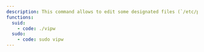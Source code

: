```yaml
---
description: This command allows to edit some designated files (`/etc/passwd`, `/etc/group`, `/etc/shadow` and `/etc/gshadow`) safely by spawning the default editor (falling back to [`vim`](/ptbins/vim/), other functions may apply). Despite requiring superuser privileges to run, the editor is executed as the unprivileged user when run as SUID or with `sudo`.
functions:
  suid:
    - code: ./vipw
  sudo:
    - code: sudo vipw
---
```

